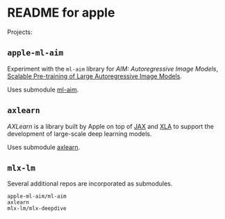 # README for apple

Projects:

## `apple-ml-aim`

Experiment with the `ml-aim` library for _AIM: Autoregressive Image Models_, [Scalable Pre-training of Large Autoregressive Image Models](https://arxiv.org/abs/2401.08541).

Uses submodule [ml-aim](https://github.com/apple/ml-aim).

## `axlearn`

_AXLearn_ is a library built by Apple on top of [JAX](https://jax.readthedocs.io/) and [XLA](https://www.tensorflow.org/xla) to support the development of large-scale deep learning models.

Uses submodule [axlearn](https://github.com/apple/axlearn).

## `mlx-lm`

Several additional repos are incorporated as submodules.

```
apple-ml-aim/ml-aim
axlearn
mlx-lm/mlx-deepdive
```
